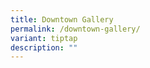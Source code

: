 ```yaml
---
title: Downtown Gallery
permalink: /downtown-gallery/
variant: tiptap
description: ""
---
```

<p></p>